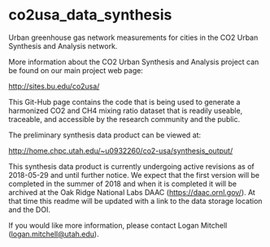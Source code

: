 # co2usa_data_synthesis
Urban greenhouse gas network measurements for cities in the CO2 Urban Synthesis and Analysis network.

More information about the CO2 Urban Synthesis and Analysis project can be found on our main project web page:

http://sites.bu.edu/co2usa/

This Git-Hub page contains the code that is being used to generate a harmonized CO2 and CH4 mixing ratio dataset that is readily useable, traceable, and accessible by the research community and the public.

The preliminary synthesis data product can be viewed at:

http://home.chpc.utah.edu/~u0932260/co2-usa/synthesis_output/

This synthesis data product is currently undergoing active revisions as of 2018-05-29 and until further notice. We expect that the first version will be completed in the summer of 2018 and when it is completed it will be archived at the Oak Ridge National Labs DAAC (https://daac.ornl.gov/).  At that time this readme will be updated with a link to the data storage location and the DOI.

If you would like more information, please contact Logan Mitchell (logan.mitchell@utah.edu).
